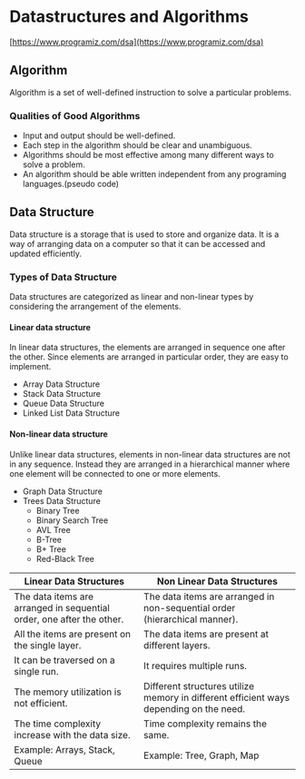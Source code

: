 # Datastructures and Algorithms

[https://www.programiz.com/dsa](https://www.programiz.com/dsa)

## Algorithm 

Algorithm is a set of well-defined instruction to solve a particular problems. 

### Qualities of Good Algorithms
* Input and output should be well-defined.
* Each step in the algorithm should be clear and unambiguous.
* Algorithms should be most effective among many different ways to solve a problem.
* An algorithm should be able written independent from any programing languages.(pseudo code)

## Data Structure

Data structure is a storage that is used to store and organize data. It is a way of arranging data on a computer so that it can be accessed and updated efficiently.

### Types of Data Structure

Data structures are categorized as linear and non-linear types by considering the arrangement of the elements. 

#### Linear data structure

In linear data structures, the elements are arranged in sequence one after the other. Since elements are arranged in particular order, they are easy to implement.

* Array Data Structure
* Stack Data Structure
* Queue Data Structure
* Linked List Data Structure

#### Non-linear data structure

Unlike linear data structures, elements in non-linear data structures are not in any sequence. Instead they are arranged in a hierarchical manner where one element will be connected to one or more elements.

* Graph Data Structure
* Trees Data Structure
  * Binary Tree
  * Binary Search Tree
  * AVL Tree
  * B-Tree
  * B+ Tree
  * Red-Black Tree


| Linear Data Structures                                                | Non Linear Data Structures                                                             |
|-----------------------------------------------------------------------|----------------------------------------------------------------------------------------|
| The data items are arranged in sequential order, one after the other. | The data items are arranged in non-sequential order (hierarchical manner).             | 
| All the items are present on the single layer.                        | The data items are present at different layers.                                        | 
| It can be traversed on a single run.                                  | It requires multiple runs.                                                             |
| The memory utilization is not efficient.                              | Different structures utilize memory in different efficient ways depending on the need. |
| The time complexity increase with the data size.                      | Time complexity remains the same.                                                      | 
| Example: Arrays, Stack, Queue                                         | Example: Tree, Graph, Map                                                              | 

